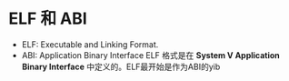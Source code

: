 # ELF 和 ABI
- ELF: Executable and Linking Format.
- ABI: Application Binary Interface
ELF 格式是在  **System V Application Binary Interface** 中定义的。ELF最开始是作为ABI的yib 
<!--stackedit_data:
eyJoaXN0b3J5IjpbLTQ5ODQxODA2MCwyMDA2OTQ2NTIyLDczMD
k5ODExNl19
-->